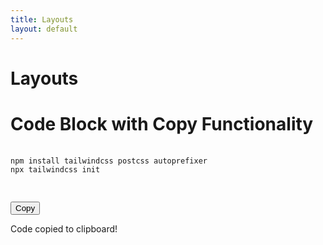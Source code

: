 ```yaml
---
title: Layouts
layout: default
---
```


# Layouts


# Code Block with Copy Functionality


<div class="relative bg-gray-800 text-white rounded-md p-4">
    <!-- Code Block -->
    <pre id="code-block" class="overflow-x-auto text-sm">
        <code>
npm install tailwindcss postcss autoprefixer
npx tailwindcss init
        </code>
    </pre>
    <!-- Copy Button -->
    <button
        id="copy-button"
        class="absolute top-2 right-2 bg-blue-600 hover:bg-blue-700 text-white text-sm px-3 py-1 rounded">
        Copy
    </button>
</div>
<p id="copy-success" class="text-green-600 mt-4 hidden">Code copied to clipboard!</p>

